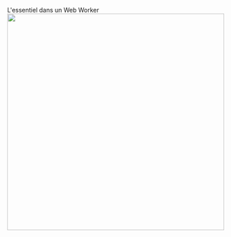 L'essentiel dans un Web Worker
<img src="images/slides/worker-rendering/mi-webworker.svg" width="500px"/>